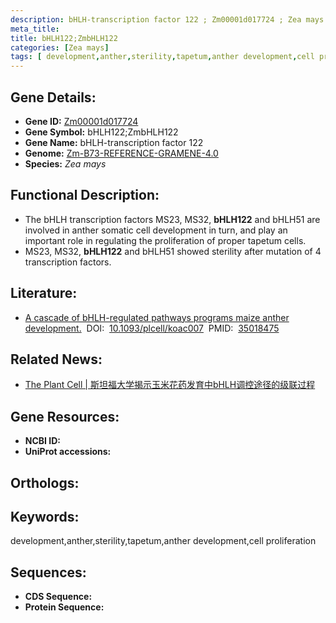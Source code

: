 ```yaml
---
description: bHLH-transcription factor 122 ; Zm00001d017724 ; Zea mays
meta_title:
title: bHLH122;ZmbHLH122
categories: [Zea mays]
tags: [ development,anther,sterility,tapetum,anther development,cell proliferation ]
---
```


## Gene Details:
- **Gene ID:**	[Zm00001d017724]()
- **Gene Symbol:** bHLH122;ZmbHLH122
- **Gene Name:** bHLH-transcription factor 122
- **Genome:** [Zm-B73-REFERENCE-GRAMENE-4.0]()
- **Species:** *Zea mays*

## Functional Description:
   - The bHLH transcription factors MS23, MS32, **bHLH122** and bHLH51 are involved in anther somatic cell development in turn, and play an important role in regulating the proliferation of proper tapetum cells.
   - MS23, MS32, **bHLH122** and bHLH51 showed sterility after mutation of 4 transcription factors.

## Literature:
   - [A cascade of bHLH-regulated pathways programs maize anther development.]( https://academic.oup.com/plcell/article/34/4/1207/6501455)&nbsp;&nbsp;DOI:&nbsp;&nbsp;[10.1093/plcell/koac007](https://academic.oup.com/plcell/article/34/4/1207/6501455)&nbsp;&nbsp;PMID:&nbsp;&nbsp;[35018475](https://pubmed.ncbi.nlm.nih.gov/35018475/)

## Related News:
   - [The Plant Cell | 斯坦福大学揭示玉米花药发育中bHLH调控途径的级联过程](https://mp.weixin.qq.com/s?__biz=MzIyOTY2NDYyNQ==&mid=2247532048&idx=5&sn=29d0290209722ec3f4a2a32998a9f62e&chksm=e8bd0c0edfca8518a3f5ab05958fa490ebc289927b1a359f50a552450d930e6bfed2c7e48bfb&scene=27#wechat_redirect)

## Gene Resources:
- **NCBI ID:** [](https://www.ncbi.nlm.nih.gov/gene/?term=)
- **UniProt accessions:** [](https://www.uniprot.org/uniprotkb//entry)

## Orthologs:

## Keywords:
development,anther,sterility,tapetum,anther development,cell proliferation

## Sequences:
- **CDS Sequence:**
- **Protein Sequence:**
